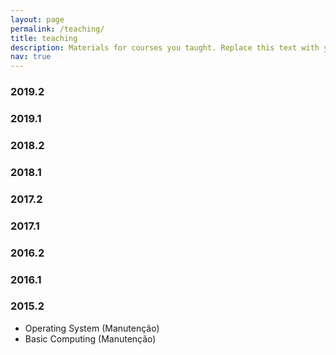 ```yaml
---
layout: page
permalink: /teaching/
title: teaching
description: Materials for courses you taught. Replace this text with your description.
nav: true
---
```


<!-- For now, this page is assumed to be a static description of your courses. You can convert it to a collection similar to `_projects/` so that you can have a dedicated page for each course.

Organize your courses by years, topics, or universities, however you like! -->

### 2019.2

### 2019.1

### 2018.2

### 2018.1

### 2017.2

### 2017.1

### 2016.2

### 2016.1

### 2015.2
- Operating System (Manutenção)
- Basic Computing (Manutenção)
